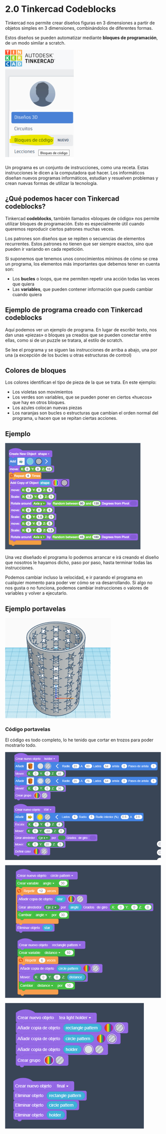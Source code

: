 # 2.0 Tinkercad Codeblocks 

Tinkercad nos permite crear diseños figuras en 3 dimensiones a partir de objetos simples en 3 dimensiones, combinándolos de diferentes formas. 

Estos diseños se pueden automatizar mediante **bloques de programación**, de un modo similar a scratch.

![](img/2022-11-29-16-23-54.png)

Un programa es un conjunto de instrucciones, como una receta. Estas instrucciones le dicen a la computadora qué hacer. Los informáticos diseñan nuevos programas informáticos, estudian y resuelven problemas y crean nuevas formas de utilizar la tecnología.

## ¿Qué podemos hacer con Tinkercad codeblocks?

Tinkercad **codeblocks**, también llamados «bloques de código» nos permite utilizar bloques de programación. Esto es especialmente útil cuando queremos reproducir ciertos patrones muchas veces.

Los patrones son diseños que se repiten o secuencias de elementos recurrentes. Estos patrones no tienen que ser siempre exactos, sino que pueden ir variando en cada repetición.

Si suponemos que tenemos unos conocimientos mínimos de cómo se crea un programa, los elementos más importantes que debemos tener en cuenta son:

- Los **bucles** o loops, que me permiten repetir una acción todas las veces que quiera
- Las **variables**, que pueden contener información que puedo cambiar cuando quiera

## Ejemplo de programa creado con Tinkercad codeblocks

Aquí podemos ver un ejemplo de programa. En lugar de escribir texto, nos dan unas «piezas» o bloques ya creados que se pueden conectar entre ellas, como si de un puzzle se tratara, al estilo de scratch. 

Se lee el programa y se siguen las instrucciones de arriba a abajo, una por una (a excepción de los bucles u otras estructuras de control)

## Colores de bloques

Los colores identifican el tipo de pieza de la que se trata. En este ejemplo:

- Los violetas son movimientos
- Los verdes son variables, que se pueden poner en ciertos «huecos» que hay en otros bloques.
- Los azules colocan nuevas piezas
- Los naranjas son bucles o estructuras que cambian el orden normal del programa, u hacen que se repitan ciertas acciones.

## Ejemplo

![](img/2022-11-29-16-24-12.png)

Una vez diseñado el programa lo podemos arrancar e irá creando el diseño que nosotros le hayamos dicho, paso por paso, hasta terminar todas las instrucciones. 

Podemos cambiar incluso la velocidad, e ir parando el programa en cualquier momento para poder ver cómo se va desarrollando. Si algo no nos gusta o no funciona, podemos cambiar instrucciones o valores de variables y volver a ejecutarlo.

## Ejemplo portavelas

![](2022-12-05-10-42-07.png)

### Código portavelas

El código es todo completo, lo he tenido que cortar en trozos para poder mostrarlo todo.

![](2022-12-05-10-41-16.png)

![](2022-12-05-10-41-30.png)

![](2022-12-05-10-41-43.png)
 
